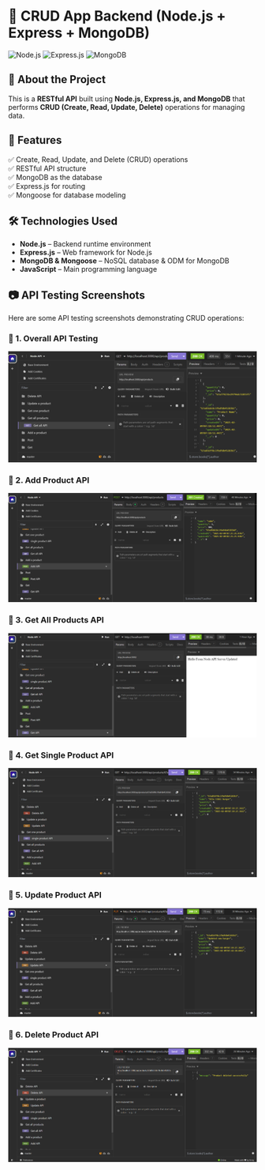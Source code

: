 
# 🚀 CRUD App Backend (Node.js + Express + MongoDB)

![Node.js](https://img.shields.io/badge/Node.js-43853D?style=for-the-badge&logo=node.js&logoColor=white)
![Express.js](https://img.shields.io/badge/Express.js-000000?style=for-the-badge&logo=express&logoColor=white)
![MongoDB](https://img.shields.io/badge/MongoDB-4EA94B?style=for-the-badge&logo=mongodb&logoColor=white)

## 📖 About the Project
This is a **RESTful API** built using **Node.js, Express.js, and MongoDB** that performs **CRUD (Create, Read, Update, Delete)** operations for managing data.

## 🎯 Features
✅ Create, Read, Update, and Delete (CRUD) operations  
✅ RESTful API structure  
✅ MongoDB as the database  
✅ Express.js for routing  
✅ Mongoose for database modeling  

## 🛠️ Technologies Used
- **Node.js** – Backend runtime environment  
- **Express.js** – Web framework for Node.js  
- **MongoDB & Mongoose** – NoSQL database & ODM for MongoDB  
- **JavaScript** – Main programming language

## 📷 API Testing Screenshots

Here are some API testing screenshots demonstrating CRUD operations:

### 🔹 1. Overall API Testing  
![API Testing](./Screenshots/API-Testing.png)

### 🔹 2. Add Product API  
![API Testing - Add Product](./Screenshots/API-Testing-Add-product.png)

### 🔹 3. Get All Products API  
![API Testing - Get API](./Screenshots/API-Testing-Get-API.png)

### 🔹 4. Get Single Product API  
![API Testing - Single Product](./Screenshots/API-Testing-Single-product.png)

### 🔹 5. Update Product API  
![API Testing - Update](./Screenshots/API-Testing-Update.png)

### 🔹 6. Delete Product API  
![API Testing - Delete](./Screenshots/API-Testing-Delete.png)


